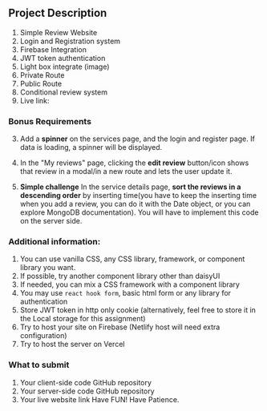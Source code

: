 ## Project Description
1. Simple Review Website
2. Login and Registration system
3. Firebase Integration
4. JWT token authentication
5. Light box integrate (image)
6. Private Route
7. Public Route
8. Conditional review system
9. Live link: 




### Bonus Requirements

3. Add a **spinner** on the services page, and the login and register page. If data is loading, a spinner will be displayed.

6. In the "My reviews" page, clicking the **edit review** button/icon shows that review in a modal/in a new route and lets the user update it.
7.  **Simple challenge** In the service details page, **sort the reviews in a descending order** by inserting time(you have to keep the inserting time when you add a review, you can do it with the Date object, or you can explore MongoDB documentation). You will have to implement this code on the server side.

### Additional information:
1. You can use vanilla CSS, any CSS library, framework, or component library you want.
4. If possible, try another component library other than daisyUI
5. If needed, you can mix a CSS framework with a component library
6. You may use `react hook form`, basic html form or any library for authentication
7. Store JWT token in http only cookie (alternatively, feel free to store it in the Local storage for this assignment)
9. Try to host your site on Firebase (Netlify host will need extra configuration)
10. Try to host the server on Vercel
### What to submit 
1. Your client-side code GitHub repository
2. Your server-side code GitHub repository
3. Your live website link
Have FUN! Have Patience. 